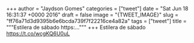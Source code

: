 
+++
author = "Jaydson Gomes"
categories = ["tweet"]
date = "Sat Jun 18 16:31:37 +0000 2016"
draft = false
image = "{TWEET_IMAGE}"
slug = "ff76a71d3d9395b6e6bcda739f7f22216ce4a82a"
tags = ["tweet"]
title = """Estilera de sábado https:..."""
+++
Estilera de sábado https://t.co/wcgKQ6U0uL
